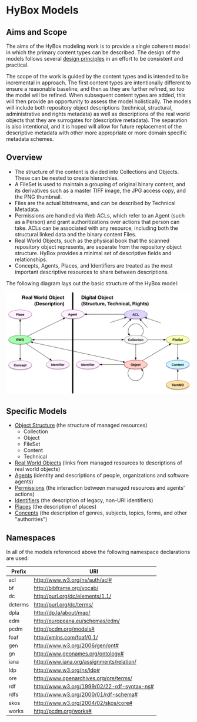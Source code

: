 
# HyBox Models

## Aims and Scope

The aims of the HyBox modeling work is to provide a single coherent model in which the primary content types can be described. The design of the models follows several [design principles][principles] in an effort to be consistent and practical.  

The scope of the work is guided by the content types and is intended to be incremental in approach.  The first content types are intentionally different to ensure a reasonable baseline, and then as they are further refined, so too the model will be refined.  When subsequent content types are added, this will then provide an opportunity to assess the model holistically.  The models will include both repository object descriptions (technical, structural, administrative and rights metadata) as well as descriptions of the real world objects that they are surrogates for (descriptive metadata).  The separation is also intentional, and it is hoped will allow for future replacement of the descriptive metadata with other more appropriate or more domain specific metadata schemes.

## Overview

* The structure of the content is divided into Collections and Objects.  These can be nested to create hierarchies.
* A FileSet is used to maintain a grouping of original binary content, and its derivatives such as a master TIFF image, the JPG access copy, and the PNG thumbnail.
* Files are the actual bitstreams, and can be described by Technical Metadata.
* Permissions are handled via Web ACLs, which refer to an Agent (such as a Person) and grant authoritizations over actions that person can take.  ACLs can be associated with any resource, including both the structural linked data and the binary content Files.
* Real World Objects, such as the physical book that the scanned repository object represents, are separate from the repository object structure.  HyBox provides a minimal set of descriptive fields and relationships.
* Concepts, Agents, Places, and Identifiers are treated as the most important descriptive resources to share between descriptions.

The following diagram lays out the basic structure of the HyBox model:

![Overview Diagram](images/high_level.png)

## Specific Models

* [Object Structure][structure] (the structure of managed resources)
  * Collection
  * Object
  * FileSet
  * Content
  * Technical
* [Real World Objects][rwo] (links from managed resources to descriptions of real world objects)
* [Agents][agents] (identity and descriptions of people, organizations and software agents)
* [Permissions][permissions] (the interaction between managed resources and agents' actions)
* [Identifiers][identifiers] (the description of legacy, non-URI identifiers)
* [Places][places] (the description of places)
* [Concepts][concepts] (the description of genres, subjects, topics, forms, and other "authorities")


## Namespaces

In all of the models referenced above the following namespace declarations are used:

| Prefix  | URI                                                  |
|---------|------------------------------------------------------|
| acl     | http://www.w3.org/ns/auth/acl#                       |
| bf      | http://bibframe.org/vocab/                           |
| dc      | http://purl.org/dc/elements/1.1/                     |
| dcterms | http://purl.org/dc/terms/                            |
| dpla    | http://dp.la/about/map/                              |
| edm     | http://europeana.eu/schemas/edm/                     |
| pcdm    | http://pcdm.org/models#                              |
| foaf	  | http://xmlns.com/foaf/0.1/                           |
| gen     | http://www.w3.org/2006/gen/ont#                      |
| gn      | http://www.geonames.org/ontology#                    |
| iana    | http://www.iana.org/assignments/relation/            |
| ldp	  | http://www.w3.org/ns/ldp#                            |
| ore     | http://www.openarchives.org/ore/terms/               |
| rdf     | http://www.w3.org/1999/02/22-rdf-syntax-ns#          |
| rdfs    | http://www.w3.org/2000/01/rdf-schema#                |
| skos    | http://www.w3.org/2004/02/skos/core#                 |
| works   | http://pcdm.org/works#                               | 


[principles]: /notes/design_principles.md
[structure]: structure.md
[rwo]: rwo.md
[agents]: agents.md
[permissions]: permissions.md
[identifiers]: identifiers.md
[places]: places.md
[concepts]: concepts.md




